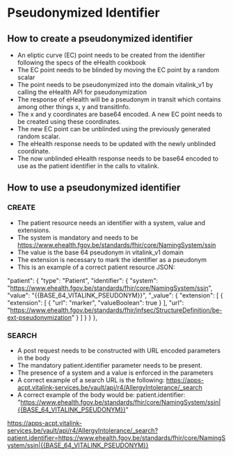 # Pseudonymized Identifier

## How to create a pseudonymized identifier
- An eliptic curve (EC) point needs to be created from the identifier following the specs of the eHealth cookbook
- The EC point needs to be blinded by moving the EC point by a random scalar
- The point needs to be pseudonymized into the domain vitalink_v1 by calling the eHealth API for pseudonymization
- The response of eHealth will be a pseudonym in transit which contains among other things x, y and transitInfo.
- The x and y coordinates are base64 encoded. A new EC point needs to be created using these coordinates.
- The new EC point can be unblinded using the previously generated random scalar.
- The eHealth response needs to be updated with the newly unblinded coordinate.
- The now unblinded eHealth response needs to be base64 encoded to use as the patient identifier in the calls to vitalink.

## How to use a pseudonymized identifier
### CREATE
- The patient resource needs an identifier with a system, value and extensions.
- The system is mandatory and needs to be https://www.ehealth.fgov.be/standards/fhir/core/NamingSystem/ssin
- The value is the base 64 pseudonym in vitalink_v1 domain
- The extension is necessary to mark the identifier as a pseudonym
- This is an example of a correct patient resource JSON:

"patient": {
		"type": "Patient",
		"identifier": {
			"system": "https://www.ehealth.fgov.be/standards/fhir/core/NamingSystem/ssin",
			"value": "{{BASE_64_VITALINK_PSEUDONYM}}",
			"_value": {
				"extension": [
					{
						"extension": [
							{
								"url": "marker",
								"valueBoolean": true
							}
						],
						"url": "https://www.ehealth.fgov.be/standards/fhir/infsec/StructureDefinition/be-ext-pseudonymization"
					}
				]
			}
		}
	},

### SEARCH
- A post request needs to be constructed with URL encoded parameters in the body
- The mandatory patient.identifier parameter needs to be present.
- The presence of a system and a value is enforced in the parameters
- A correct example of a search URL is the following:
  https://apps-acpt.vitalink-services.be/vault/api/r4/AllergyIntolerance/_search
- A correct example of the body would be:
  patient.identifier: "https://www.ehealth.fgov.be/standards/fhir/core/NamingSystem/ssin|{{BASE_64_VITALINK_PSEUDONYM}}"
  
https://apps-acpt.vitalink-services.be/vault/api/r4/AllergyIntolerance/_search?patient.identifier=https://www.ehealth.fgov.be/standards/fhir/core/NamingSystem/ssin|{{BASE_64_VITALINK_PSEUDONYM}}
